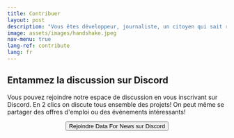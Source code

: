 ```yaml
---
title: Contribuer
layout: post
description: "Vous êtes développeur, journaliste, un citoyen qui sait réfléchir et veut agir? Rejoignez nous"
image: assets/images/handshake.jpeg
nav-menu: true
lang-ref: contribute
lang: fr
---
```


## Entammez la discussion sur Discord

Vous pouvez rejoindre notre espace de discussion en vous inscrivant sur Discord. En 2 clics on discute tous ensemble des projets! On peut même se partager des offres d'emploi ou des événements intéressants!

<div style="display:flex; justify-content: center">
    <form target="_blank" action="https://discordapp.com/invite/bGGmQ2F">
        <input type="submit" value="Rejoindre Data For News sur Discord" />
    </form>
</div>